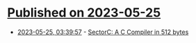 # [Published on 2023-05-25](index.md)

* [2023-05-25, 03:39:57](https://lobste.rs/s/layfzt/sectorc_c_compiler_512_bytes) - [SectorC: A C Compiler in 512 bytes](https://xorvoid.com/sectorc.html)

